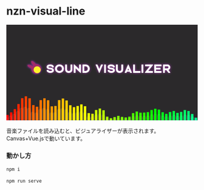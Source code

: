 # nzn-visual-line
![screenshot](./src/assets/images/screenshot.png)

音楽ファイルを読み込むと、ビジュアライザーが表示されます。
Canvas+Vue.jsで動いています。

### 動かし方

```bash
npm i
```

```bash
npm run serve
```


